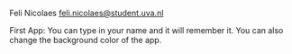 Feli Nicolaes <feli.nicolaes@student.uva.nl>
    
  First App: 
	You can type in your name and it will remember it. You can also change the background color of the app.